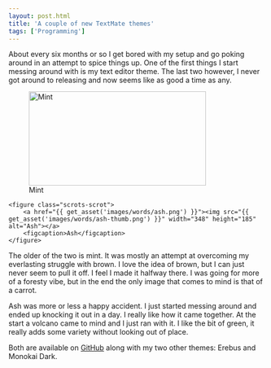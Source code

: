 ```yaml
---
layout: post.html
title: 'A couple of new TextMate themes'
tags: ['Programming']
---
```


About every six months or so I get bored with my setup and go poking around in an attempt to spice things up. One of the first things I start messing around with is my text editor theme. The last two however, I never got around to releasing and now seems like as good a time as any.

<div class="scrots">
    <figure class="scrots-scrot">
        <a href="{{ get_asset('images/words/mint.png') }}"><img src="{{ get_asset('images/words/mint-thumb.png') }}" width="348" height="185" alt="Mint"></a>
        <figcaption>Mint</figcaption>
    </figure>

    <figure class="scrots-scrot">
        <a href="{{ get_asset('images/words/ash.png') }}"><img src="{{ get_asset('images/words/ash-thumb.png') }}" width="348" height="185" alt="Ash"></a>
        <figcaption>Ash</figcaption>
    </figure>
</div>

The older of the two is mint. It was mostly an attempt at overcoming my everlasting struggle with brown. I love the idea of brown, but I can just never seem to pull it off. I feel I made it halfway there. I was going for more of a foresty vibe, but in the end the only image that comes to mind is that of a carrot.

Ash was more or less a happy accident. I just started messing around and ended up knocking it out in a day. I really like how it came together. At the start a volcano came to mind and I just ran with it. I like the bit of green, it really adds some variety without looking out of place.

Both are available on [GitHub][themes-repo] along with my two other themes: Erebus and Monokai Dark.


[themes-repo]: https://github.com/uhnomoli/TextMate-Themes

